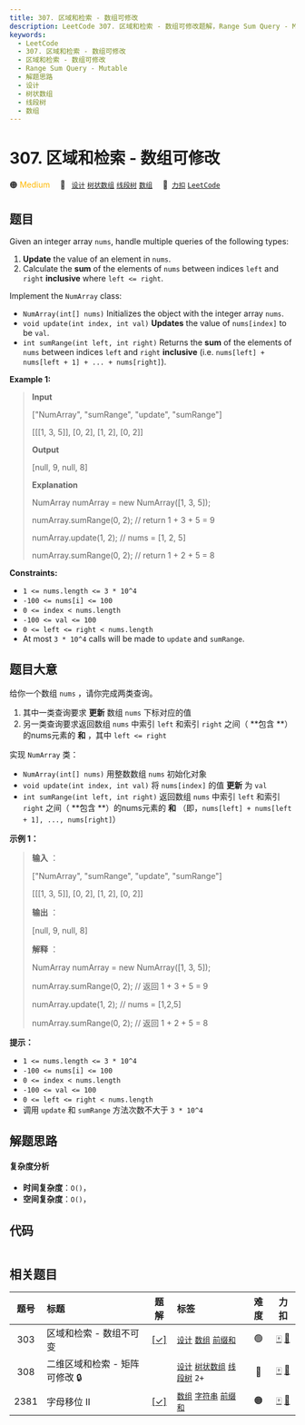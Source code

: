 ```yaml
---
title: 307. 区域和检索 - 数组可修改
description: LeetCode 307. 区域和检索 - 数组可修改题解，Range Sum Query - Mutable，包含解题思路、复杂度分析以及完整的 JavaScript 代码实现。
keywords:
  - LeetCode
  - 307. 区域和检索 - 数组可修改
  - 区域和检索 - 数组可修改
  - Range Sum Query - Mutable
  - 解题思路
  - 设计
  - 树状数组
  - 线段树
  - 数组
---
```


# 307. 区域和检索 - 数组可修改

🟠 <font color=#ffb800>Medium</font>&emsp; 🔖&ensp; [`设计`](/tag/design.md) [`树状数组`](/tag/binary-indexed-tree.md) [`线段树`](/tag/segment-tree.md) [`数组`](/tag/array.md)&emsp; 🔗&ensp;[`力扣`](https://leetcode.cn/problems/range-sum-query-mutable) [`LeetCode`](https://leetcode.com/problems/range-sum-query-mutable)

## 题目

Given an integer array `nums`, handle multiple queries of the following types:

  1. **Update** the value of an element in `nums`.
  2. Calculate the **sum** of the elements of `nums` between indices `left` and `right` **inclusive** where `left <= right`.

Implement the `NumArray` class:

  * `NumArray(int[] nums)` Initializes the object with the integer array `nums`.
  * `void update(int index, int val)` **Updates** the value of `nums[index]` to be `val`.
  * `int sumRange(int left, int right)` Returns the **sum** of the elements of `nums` between indices `left` and `right` **inclusive** (i.e. `nums[left] + nums[left + 1] + ... + nums[right]`).



**Example 1:**

> 
> 
> 
> 
> 
> **Input**
> 
> ["NumArray", "sumRange", "update", "sumRange"]
> 
> [[[1, 3, 5]], [0, 2], [1, 2], [0, 2]]
> 
> **Output**
> 
> [null, 9, null, 8]
> 
> 
> 
> **Explanation**
> 
> NumArray numArray = new NumArray([1, 3, 5]);
> 
> numArray.sumRange(0, 2); // return 1 + 3 + 5 = 9
> 
> numArray.update(1, 2);   // nums = [1, 2, 5]
> 
> numArray.sumRange(0, 2); // return 1 + 2 + 5 = 8

**Constraints:**

  * `1 <= nums.length <= 3 * 10^4`
  * `-100 <= nums[i] <= 100`
  * `0 <= index < nums.length`
  * `-100 <= val <= 100`
  * `0 <= left <= right < nums.length`
  * At most `3 * 10^4` calls will be made to `update` and `sumRange`.


## 题目大意

给你一个数组 `nums` ，请你完成两类查询。

  1. 其中一类查询要求 **更新** 数组 `nums` 下标对应的值
  2. 另一类查询要求返回数组 `nums` 中索引 `left` 和索引 `right` 之间（ **包含  **）的nums元素的 **和**  ，其中 `left <= right`

实现 `NumArray` 类：

  * `NumArray(int[] nums)` 用整数数组 `nums` 初始化对象
  * `void update(int index, int val)` 将 `nums[index]` 的值 **更新** 为 `val`
  * `int sumRange(int left, int right)` 返回数组 `nums` 中索引 `left` 和索引 `right` 之间（ **包含  **）的nums元素的 **和**  （即，`nums[left] + nums[left + 1], ..., nums[right]`）



**示例 1：**

> 
> 
> 
> 
> 
> **输入** ：
> 
> ["NumArray", "sumRange", "update", "sumRange"]
> 
> [[[1, 3, 5]], [0, 2], [1, 2], [0, 2]]
> 
> **输出** ：
> 
> [null, 9, null, 8]
> 
> 
> 
> **解释** ：
> 
> NumArray numArray = new NumArray([1, 3, 5]);
> 
> numArray.sumRange(0, 2); // 返回 1 + 3 + 5 = 9
> 
> numArray.update(1, 2);   // nums = [1,2,5]
> 
> numArray.sumRange(0, 2); // 返回 1 + 2 + 5 = 8
> 
> 



**提示：**

  * `1 <= nums.length <= 3 * 10^4`
  * `-100 <= nums[i] <= 100`
  * `0 <= index < nums.length`
  * `-100 <= val <= 100`
  * `0 <= left <= right < nums.length`
  * 调用 `update` 和 `sumRange` 方法次数不大于 `3 * 10^4` 


## 解题思路

#### 复杂度分析

- **时间复杂度**：`O()`，
- **空间复杂度**：`O()`，

## 代码

```javascript

```

## 相关题目

<!-- prettier-ignore -->
| 题号 | 标题 | 题解 | 标签 | 难度 | 力扣 |
| :------: | :------ | :------: | :------ | :------: | :------: |
| 303 | 区域和检索 - 数组不可变 | [[✓]](/problem/0303.md) |  [`设计`](/tag/design.md) [`数组`](/tag/array.md) [`前缀和`](/tag/prefix-sum.md) | 🟢 | [🀄️](https://leetcode.cn/problems/range-sum-query-immutable) [🔗](https://leetcode.com/problems/range-sum-query-immutable) |
| 308 | 二维区域和检索 - 矩阵可修改 🔒 |  |  [`设计`](/tag/design.md) [`树状数组`](/tag/binary-indexed-tree.md) [`线段树`](/tag/segment-tree.md) `2+` | 🔴 | [🀄️](https://leetcode.cn/problems/range-sum-query-2d-mutable) [🔗](https://leetcode.com/problems/range-sum-query-2d-mutable) |
| 2381 | 字母移位 II | [[✓]](/problem/2381.md) |  [`数组`](/tag/array.md) [`字符串`](/tag/string.md) [`前缀和`](/tag/prefix-sum.md) | 🟠 | [🀄️](https://leetcode.cn/problems/shifting-letters-ii) [🔗](https://leetcode.com/problems/shifting-letters-ii) |